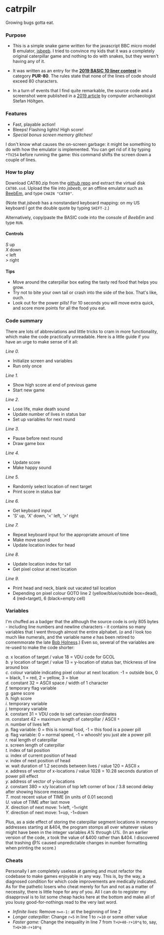 # catrpilr
Growing bugs gotta eat.

### Purpose

* This is a simple snake game written for the javascript BBC micro model B emulator, [jsbeeb](https://bbc.godbolt.org/). I tried to convince my kids that it was a completely original caterpillar game and nothing to do with snakes, but they weren't having any of it.

* It was written as an entry for the [**2019 BASIC 10 liner contest**](http://gkanold.wixsite.com/homeputerium/kopie-von-basic-10liners-2019) in category **PUR-80**. The rules state that none of the lines of code should exceed 80 characters.

* In a turn of events that I find quite remarkable, the source code and a screenshot were published in a [2019 article](https://www.tandfonline.com/doi/full/10.1080/17445760.2019.1597085) by computer archaeologist Stefan Höltgen.

### Features

* Fast, playable action!  
* Bleeps! Flashing lights! High score!  
* _Special bonus screen memory glitches!_

I don't know what causes the on-screen garbage: it might be something to do with how the emulator is implemented. You can get rid of it by typing `*TV254` before running the game: this command shifts the screen down a couple of lines.

### How to play

Download CAT80.zip from the [github repo](https://github.com/t0mpr1c3/catrpilr/raw/master/CAT80.zip) and extract the virtual disk `CAT80.ssd`. Upload the file into *jsbeeb*, or an offline emulator such as [BeebEm](https://en.wikipedia.org/wiki/BeebEm), and type `CHAIN "CAT80"`. 

(Note that *jsbeeb* has a nonstandard keyboard mapping: on my US keyboard I got the double quote by typing `SHIFT-2`.)

Alternatively, copy/paste the BASIC code into the console of *BeebEm* and type `RUN`.

#### Controls

  *S* up  
  *X* down  
  *<* left  
  *>* right  
  
#### Tips

* Move around the caterpillar box eating the tasty red food that helps you grow.  
* Try not to bite your own tail or crash into the side of the box. That's like, ouch.  
* Look out for the power pills! For 10 seconds you will move extra quick, and score more points for all the food you eat.

### Code summary

There are lots of abbreviations and little tricks to cram in more functionality, which make the code practically unreadable. Here is a little guide if you have an urge to make sense of it all:

*Line 0.*
*	Initialize screen and variables
*	Run only once

*Line 1.*
*	Show high score at end of previous game
*	Start new game

*Line 2.*
*	Lose life, make death sound
* Update number of lives in status bar
*	Set up variables for next round

*Line 3.*
* Pause before next round
*	Draw game box

*Line 4.*
*	Update score
*	Make happy sound

*Line 5.*
* Randomly select location of next target
* Print score in status bar

*Line 6.*
*	Get keyboard input
* 'S' up, 'X' down, '<' left, '>' right

*Line 7.*
* Repeat keyboard input for the appropriate amount of time
*	Make move sound
*	Update location index for head

*Line 8.*
*	Update location index for tail
*	Get pixel colour at next location 

*Line 9.*
*	Print head and neck, blank out vacated tail location
*	Depending on pixel colour GOTO line 2 (yellow/blue/outside box=dead), 4 (red=target), 6 (black=empty cell)

### Variables

I'm chuffed as a badger that the although the source code is only 805 bytes - including line numbers and newline characters - it contains so many variables that I went through almost the entire alphabet. (*o* and *l* look too much like numerals, and the variable name *e* has been retired to comemmorate the late [Bob Holness](https://www.youtube.com/watch?v=9A89qtdOsnw).) Even so, several of the variables are re-used to make the code shorter:

*a.* x location of target / value 18 = VDU code for GCOL   
*b.* y location of target / value 13 = y-location of status bar, thickness of line around box  
*c.* colour variable indicating pixel colour at next location: -1 = outside box, 0 = black, 1 = red, 2 = yellow, 3 = blue  
*d.* constant 32 = ASCII space / width of 1 character    
*f.* temporary flag variable  
*g.* game score  
*h.* high score  
*i.* temporary variable  
*j.* temporary variable  
*k.* constant 31 = VDU code to set cartesian coordinates  
*m.* constant 42 = maximum length of caterpillar / ASCII `*`  
*n.* number of lives left  
*p.* flag variable: 0 = this is normal food, -1 = this food is a power pill  
*q.* flag variable: 0 = normal speed, -1 = whoosh! you just ate a power pill  
*r.* real length of caterpillar  
*s.* screen length of caterpillar  
*t.* index of tail position  
*u.* index of current position of head  
*v.* index of next position of head  
*w.* wait duration of 1.2 seconds between lives / value 120 = ASCII `x`  
*x.* address of vector of x-locations / value 1028 = 10.28 seconds duration of power pill effect  
*y.* address of vector of y-locations   
*z.* constant 380 = x/y location of top left corner of box / 3.8 second delay after showing hiscore message  
*T.* most recent value of TIME (in units of 0.01 second)  
*U.* value of TIME after last move  
*X.* direction of next move: 1=left, -1=right  
*Y.* direction of next move: 1=up, -1=down 

Plus, as a side effect of storing the caterpillar segment locations in memory addresses starting at &404, the program stomps all over whatever values might have been in the integer variables *A%* through *U%*. (In an earlier version of the code, *x* took the value of &400 rather than &404. I discovered that trashing *@%* caused unpredictable changes in number formatting when printing the score.) 

### Cheats

Personally I am completely useless at gaming and must refactor the codebase to make games enjoyable in any way. This is, by the way, a diagnosed condition for which code improvements are medically indicated. As for the pathetic losers who cheat merely for fun and not as a matter of necessity, there is little hope for any of you. All I can do to register my disapproval is to list some cheap hacks here at the bottom and make all of you lousy good-for-nothings read to the very last word.

* *Infinite lives:* Remove `n=n-1:` at the beginning of line 2  
* *Longer caterpillar:* Change `r=5` in line 1 to `r=10` or some other value  
* *Faster game:* Change the inequality in line 7 from `T>U+40-r+10*q` to, say, `T>U+30-r+10*q`
